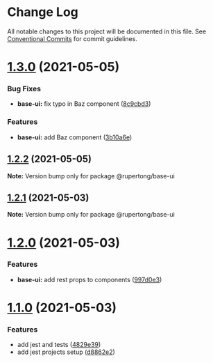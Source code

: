 # Change Log

All notable changes to this project will be documented in this file.
See [Conventional Commits](https://conventionalcommits.org) for commit guidelines.

# [1.3.0](https://github.com/rupert-ong/monorepo-components/compare/@rupertong/base-ui@1.2.2...@rupertong/base-ui@1.3.0) (2021-05-05)

### Bug Fixes

- **base-ui:** fix typo in Baz component ([8c9cbd3](https://github.com/rupert-ong/monorepo-components/commit/8c9cbd3934569e3a0455fb0cc24191fb4ce21075))

### Features

- **base-ui:** add Baz component ([3b10a6e](https://github.com/rupert-ong/monorepo-components/commit/3b10a6ee3e90650ab5250f61f1738a47e7e9640d))

## [1.2.2](https://github.com/rupert-ong/monorepo-components/compare/@rupertong/base-ui@1.2.1...@rupertong/base-ui@1.2.2) (2021-05-05)

**Note:** Version bump only for package @rupertong/base-ui

## [1.2.1](https://github.com/rupert-ong/monorepo-components/compare/@rupertong/base-ui@1.2.0...@rupertong/base-ui@1.2.1) (2021-05-03)

**Note:** Version bump only for package @rupertong/base-ui

# [1.2.0](https://github.com/rupert-ong/monorepo-components/compare/@rupertong/base-ui@1.1.0...@rupertong/base-ui@1.2.0) (2021-05-03)

### Features

- **base-ui:** add rest props to components ([997d0e3](https://github.com/rupert-ong/monorepo-components/commit/997d0e39e18ce0c85dbb2ddf18a1c4800f6a5870))

# [1.1.0](https://github.com/rupert-ong/monorepo-components/compare/@rupertong/base-ui@1.0.1...@rupertong/base-ui@1.1.0) (2021-05-03)

### Features

- add jest and tests ([4829e39](https://github.com/rupert-ong/monorepo-components/commit/4829e393b49825b2ee08b60853434cffce0f5284))
- add jest projects setup ([d8862e2](https://github.com/rupert-ong/monorepo-components/commit/d8862e2a987c27caa76537f7798e3e0abcc69673))
